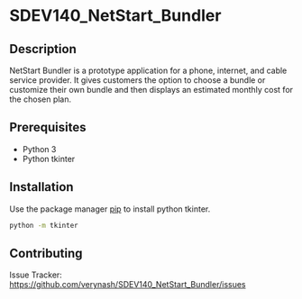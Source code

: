 # SDEV140_NetStart_Bundler

## Description

NetStart Bundler is a prototype application for a phone, internet, and cable service provider. It gives customers the option to choose a bundle or customize their own bundle and then displays an estimated monthly cost for the chosen plan.

## Prerequisites

- Python 3
- Python tkinter

## Installation

Use the package manager [pip](https://docs.python.org/3/library/tkinter.html) to install python tkinter.
```bash
python -m tkinter
```

## Contributing

Issue Tracker: https://github.com/verynash/SDEV140_NetStart_Bundler/issues